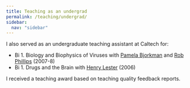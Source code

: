 ```yaml
---
title: Teaching as an undergrad
permalink: /teaching/undergrad/
sidebar:
  nav: "sidebar"
---
```


I also served as an undergraduate teaching assistant at Caltech for:
<ul>
<li>Bi 1. Biology and Biophysics of Viruses with <a href="http://www.its.caltech.edu/~bjorker/" target="_blank">Pamela Bjorkman</a> and <a href="http://www.rpgroup.caltech.edu/" target="_blank">Rob Phillips</a> (2007-8)</li>
<li>Bi 1. Drugs and the Brain with <a href="https://www.bbe.caltech.edu/content/henry-lester" target="_blank">Henry Lester</a> (2006)</li>
</ul>

I received a teaching award based on teaching quality feedback reports.
